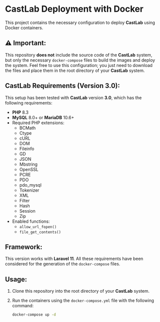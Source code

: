 # CastLab Deployment with Docker

This project contains the necessary configuration to deploy **CastLab** using Docker containers.

## ⚠️ Important:
This repository **does not** include the source code of the **CastLab** system, but only the necessary `docker-compose` files to build the images and deploy the system. Feel free to use this configuration; you just need to download the files and place them in the root directory of your **CastLab** system.

## CastLab Requirements (Version 3.0):

This setup has been tested with **CastLab** version **3.0**, which has the following requirements:

- **PHP** 8.3
- **MySQL** 8.0+ or **MariaDB** 10.6+
- Required PHP extensions:
  - BCMath
  - Ctype
  - cURL
  - DOM
  - Fileinfo
  - GD
  - JSON
  - Mbstring
  - OpenSSL
  - PCRE
  - PDO
  - pdo_mysql
  - Tokenizer
  - XML
  - Filter
  - Hash
  - Session
  - Zip
- Enabled functions:
  - `allow_url_fopen()`
  - `file_get_contents()`

## Framework:
This version works with **Laravel 11**. All these requirements have been considered for the generation of the `docker-compose` files.

## Usage:
1. Clone this repository into the root directory of your **CastLab** system.
2. Run the containers using the `docker-compose.yml` file with the following command:

   ```bash
   docker-compose up -d
